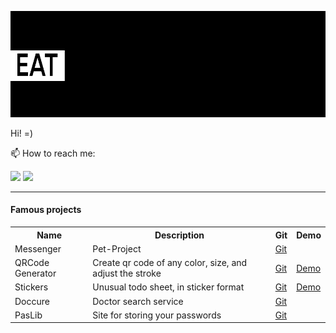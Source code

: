 ![Gif](https://github.com/bogdanaks/bogdanaks/blob/master/animation.gif)
<html>
    <head>
        <mate charest="utf-8" />
    </head>
    <body>
	<p>Hi! =)</p>
	<p>📫 How to reach me:</p>
        <a target="_blank" href="https://www.linkedin.com/in/bogdanaks/"><img src="https://img.shields.io/badge/--linkedin?label=LinkedIn&logo=LinkedIn&style=social"/><a/>
        <a target="_blank" href="https://t.me/bogdanaks"><img src="https://img.shields.io/badge/--Telegram?label=Telegram&logo=Telegram&style=social"/><a/>
	<hr>
	<h4>Famous projects</h4>
	<table>
	<tr>
	  <th>Name</th>
	  <th>Description</th>
	  <th>Git</th>
	  <th>Demo</th>
	</tr>
	<tr>
	  <td>Messenger</td>
	  <td>Pet-Project</td>
	  <td><a href="https://github.com/bogdanaks/messenger2">Git</a></td>
	  <td></td>
	</tr>
	<tr>
	<tr>
	  <td>QRCode Generator</td>
	  <td>Create qr code of any color, size, and adjust the stroke</td>
	  <td><a href="https://github.com/bogdanaks/qrcode">Git</a></td>
	  <td><a href="https://bogdanaks.github.io/qrcode//">Demo</a></td>
	</tr>
	<tr>
	  <td>Stickers</td>
	  <td>Unusual todo sheet, in sticker format</td>
	  <td><a href="https://github.com/bogdanaks/stickers">Git</a></td>
	  <td><a href="https://bogdanaks.github.io/stickers/">Demo</a></td>
	</tr>
	  <td>Doccure</td>
	  <td>Doctor search service</td>
	  <td><a href="https://github.com/bogdanaks/doccure">Git</a></td>
	  <td></td>
	</tr>
	<tr>
	  <td>PasLib</td>
	  <td>Site for storing your passwords</td>
	  <td><a href="https://github.com/bogdanaks/paslib">Git</a></td>
	  <td></td>
	</tr>
	</table>
    </body>
</html>
